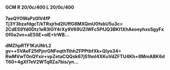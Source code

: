 #### GCM R 20/0c/400 L 20/0c/400
**7aeQYOWaPz0lV4fP**<br/>**Tj3Y3bzafdgcT/kTRxjrhd2lUffG8MXQmU0fsbU5u3c=**<br/>**2CdES9Yd0Dtz1eR3lGY4rXy9V69UZiWFc5PfJQ3BKI1XhAeoeyhxsSgyFxGf0a2vn+aE5SE+oIE+IrWB...**<br/><br/>
**dMZhpRTF1KzUNrL2**<br/>**gv++5VAeF25tPjnrGNFeqthTthhZFPPtbfXk+QIyo34=**<br/>**RwMVwT0nQYxir+vpZetaCQQsk67jS1hnI4XKuVdZFTU4Kh+8MmABK6dT60+4gXf7eV2WTqRZa7bis/yn...**